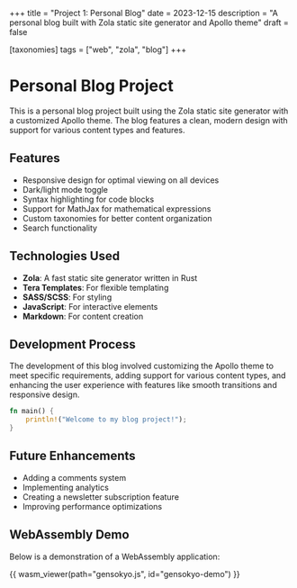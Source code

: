 +++
title = "Project 1: Personal Blog"
date = 2023-12-15
description = "A personal blog built with Zola static site generator and Apollo theme"
draft = false

[taxonomies]
tags = ["web", "zola", "blog"]
+++

# Personal Blog Project

This is a personal blog project built using the Zola static site generator with a customized Apollo theme. The blog features a clean, modern design with support for various content types and features.

## Features

- Responsive design for optimal viewing on all devices
- Dark/light mode toggle
- Syntax highlighting for code blocks
- Support for MathJax for mathematical expressions
- Custom taxonomies for better content organization
- Search functionality

## Technologies Used

- **Zola**: A fast static site generator written in Rust
- **Tera Templates**: For flexible templating
- **SASS/SCSS**: For styling
- **JavaScript**: For interactive elements
- **Markdown**: For content creation

## Development Process

The development of this blog involved customizing the Apollo theme to meet specific requirements, adding support for various content types, and enhancing the user experience with features like smooth transitions and responsive design.

```rust
fn main() {
    println!("Welcome to my blog project!");
}
```

## Future Enhancements

- Adding a comments system
- Implementing analytics
- Creating a newsletter subscription feature
- Improving performance optimizations 

## WebAssembly Demo

Below is a demonstration of a WebAssembly application:

{{ wasm_viewer(path="gensokyo.js", id="gensokyo-demo") }} 